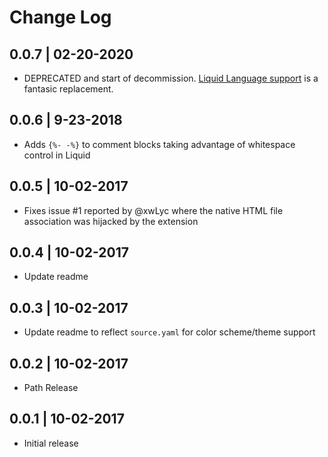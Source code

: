 # Change Log

## 0.0.7 | 02-20-2020
- DEPRECATED and start of decommission. [Liquid Language support](https://marketplace.visualstudio.com/items?itemName=sissel.shopify-liquid) is a fantasic replacement.

## 0.0.6 | 9-23-2018
- Adds `{%- -%}` to comment blocks taking advantage of whitespace control in Liquid

## 0.0.5 | 10-02-2017
- Fixes issue #1 reported by @xwLyc where the native HTML file association was hijacked by the extension

## 0.0.4 | 10-02-2017
- Update readme

## 0.0.3 | 10-02-2017
- Update readme to reflect `source.yaml` for color scheme/theme support

## 0.0.2 | 10-02-2017
- Path Release

## 0.0.1 | 10-02-2017
- Initial release

